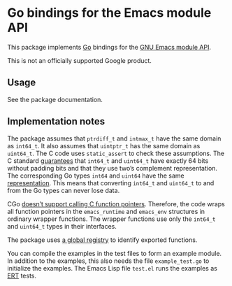 # Go bindings for the Emacs module API

This package implements [Go](https://golang.org/) bindings for the [GNU Emacs
module API](https://phst.eu/emacs-modules).

This is not an officially supported Google product.

## Usage

See the package documentation.

## Implementation notes

The package assumes that `ptrdiff_t` and `intmax_t` have the same domain as
`int64_t`.  It also assumes that `uintptr_t` has the same domain as `uint64_t`.
The C code uses `static_assert` to check these assumptions.  The C standard
[guarantees](https://en.cppreference.com/w/c/types/integer) that `int64_t` and
`uint64_t` have exactly 64 bits without padding bits and that they use two’s
complement representation.  The corresponding Go types `int64` and `uint64`
have the same [representation](https://golang.org/ref/spec#Numeric_types).
This means that converting `int64_t` and `uint64_t` to and from the Go types
can never lose data.

CGo [doesn’t support calling C function
pointers](https://golang.org/cmd/cgo/#hdr-Go_references_to_C).  Therefore, the
code wraps all function pointers in the `emacs_runtime` and `emacs_env`
structures in ordinary wrapper functions.  The wrapper functions use only the
`int64_t` and `uint64_t` types in their interfaces.

The package uses [a global
registry](https://github.com/golang/go/wiki/cgo#function-variables) to identify
exported functions.

You can compile the examples in the test files to form an example module.  In
addition to the examples, this also needs the file `example_test.go` to
initialize the examples.  The Emacs Lisp file `test.el` runs the examples as
[ERT](https://www.gnu.org/software/emacs/manual/html_node/ert/index.html)
tests.
